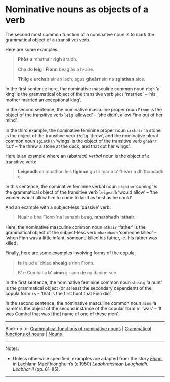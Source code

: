 # Nominative nouns as objects of a verb

The second most common function of a nominative noun is to mark the grammatical object of a (transitive) verb.

Here are some examples:

> **Phòs** a mhàthair **rìgh** àraidh.
>
> Cha do **leig** i **Fionn** beag às a h-aire.
>
> **Thilg** e **urchair** air an lach, agus **gheàrr** sin na **sgiathan** aice.

In the first sentence here, the nominative masculine common noun `rìgh` ‘a king’ is the grammatical object of the transitive verb `phòs` ‘married’ – ‘his mother married an exceptional king’.

In the second sentence, the nominative masculine proper noun `Fionn` is the object of the transitive verb `leig` ‘allowed’ – ‘she didn’t allow Finn out of her mind’.

In the third example, the nominative feminine proper noun `urchair` ‘a stone’ is the object of the transitive verb `thilg` ‘threw’, and the nominative plural common noun `sgiathan` ‘wings’ is the object of the transitive verb `gheàrr` ‘cut’ – ‘he threw a stone at the duck, and that cut her wings’.

Here is an example where an (abstract) *verbal* noun is the object of a transitive verb:

> **Leigeadh** na mnathan leis **tighinn** gu tìr mar a b’ fheàrr a dh’fhaodadh e.

In this sentence, the nominative feminine verbal noun `tighinn` ‘coming’ is the grammatical object of the transitive verb `leigeadh` ‘would allow’ – ‘the women would allow him to come to land as best as he could’.

And an example with a subject-less ‘passive’ verb:

> Nuair a bha Fionn ’na leanabh beag, **mharbhadh** ’**athair**.

Here, the nominative masculine common noun `athair` ‘father’ is the grammatical object of the subject-less verb `mharbhadh` ‘someone killed’ – ‘when Finn was a little infant, someone killed his father, ie. his father was killed’.

Finally, here are some examples involving forms of the copula:

> **Is** i siud a’ chiad **shealg** a rinn Fionn.
> 
> B’ e Cumhal a **b’** **ainm** air aon de na daoine seo.

In the first sentence, the nominative feminine common noun `shealg` ‘a hunt’ is the grammatical object (or at least the secondary dependent) of the copula form `is` – ‘that is the first hunt that Finn did’.

In the second sentence, the nominative masculine common noun `ainm` ‘a name’ is the object of the second instance of the copular form `b’` ‘was’ – ‘It was Cumhal that was [the] name of one of these men’.

----

Back up to: [Grammatical functions of nominative nouns](index.md) \|  [Grammatical functions of nouns](../index.md) \| [Nouns](../../index.md) 

----

Notes:

- Unless otherwise specified, examples are adapted from the story *[Fionn](../../../texts/Fionn.md)*, in Lachlann MacFhionghuin’s (c.1950) *Leabhraichean Leughaidh: Leabhar II* (pp. 81–85).

----
